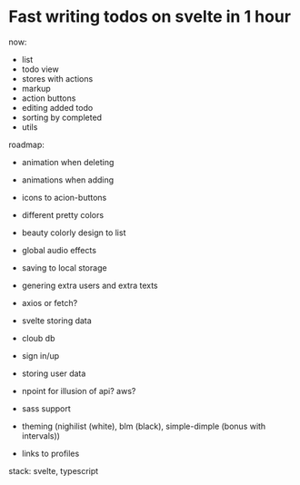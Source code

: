 # Fast writing todos on svelte in 1 hour

now:
- list
- todo view
- stores with actions
- markup
- action buttons
- editing added todo
- sorting by completed
- utils


roadmap: 
- animation when deleting
- animations when adding
- icons to acion-buttons
- different pretty colors
- beauty colorly design to list
- global audio effects
- saving to local storage
- genering extra users and extra texts
- axios or fetch?
- svelte storing data

- cloub db
- sign in/up
- storing user data

- npoint for illusion of api? aws?

- sass support
- theming (nighilist (white), blm (black), simple-dimple (bonus with intervals))

- links to profiles

stack: svelte, typescript